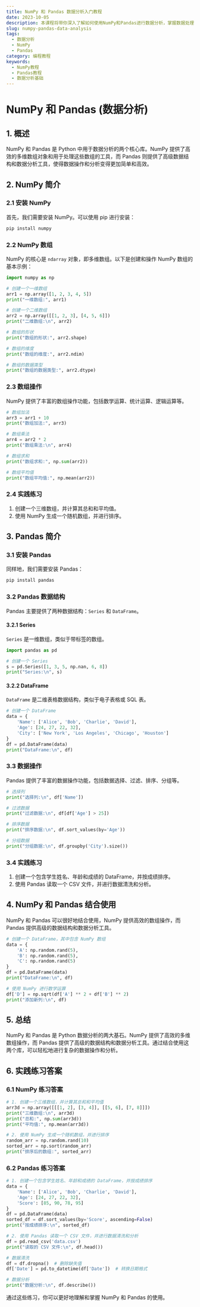 ```yaml
---
title: NumPy 和 Pandas 数据分析入门教程
date: 2023-10-05
description: 本课程将带你深入了解如何使用NumPy和Pandas进行数据分析，掌握数据处理、清洗、分析和可视化的基本技能。
slug: numpy-pandas-data-analysis
tags:
  - 数据分析
  - NumPy
  - Pandas
category: 编程教程
keywords:
  - NumPy教程
  - Pandas教程
  - 数据分析基础
---
```


# NumPy 和 Pandas (数据分析)

## 1. 概述

NumPy 和 Pandas 是 Python 中用于数据分析的两个核心库。NumPy 提供了高效的多维数组对象和用于处理这些数组的工具，而 Pandas 则提供了高级数据结构和数据分析工具，使得数据操作和分析变得更加简单和高效。

## 2. NumPy 简介

### 2.1 安装 NumPy

首先，我们需要安装 NumPy。可以使用 pip 进行安装：

```bash
pip install numpy
```

### 2.2 NumPy 数组

NumPy 的核心是 `ndarray` 对象，即多维数组。以下是创建和操作 NumPy 数组的基本示例：

```python
import numpy as np

# 创建一个一维数组
arr1 = np.array([1, 2, 3, 4, 5])
print("一维数组:", arr1)

# 创建一个二维数组
arr2 = np.array([[1, 2, 3], [4, 5, 6]])
print("二维数组:\n", arr2)

# 数组的形状
print("数组的形状:", arr2.shape)

# 数组的维度
print("数组的维度:", arr2.ndim)

# 数组的数据类型
print("数组的数据类型:", arr2.dtype)
```

### 2.3 数组操作

NumPy 提供了丰富的数组操作功能，包括数学运算、统计运算、逻辑运算等。

```python
# 数组加法
arr3 = arr1 + 10
print("数组加法:", arr3)

# 数组乘法
arr4 = arr2 * 2
print("数组乘法:\n", arr4)

# 数组求和
print("数组求和:", np.sum(arr2))

# 数组平均值
print("数组平均值:", np.mean(arr2))
```

### 2.4 实践练习

1. 创建一个三维数组，并计算其总和和平均值。
2. 使用 NumPy 生成一个随机数组，并进行排序。

## 3. Pandas 简介

### 3.1 安装 Pandas

同样地，我们需要安装 Pandas：

```bash
pip install pandas
```

### 3.2 Pandas 数据结构

Pandas 主要提供了两种数据结构：`Series` 和 `DataFrame`。

#### 3.2.1 Series

`Series` 是一维数组，类似于带标签的数组。

```python
import pandas as pd

# 创建一个 Series
s = pd.Series([1, 3, 5, np.nan, 6, 8])
print("Series:\n", s)
```

#### 3.2.2 DataFrame

`DataFrame` 是二维表格数据结构，类似于电子表格或 SQL 表。

```python
# 创建一个 DataFrame
data = {
    'Name': ['Alice', 'Bob', 'Charlie', 'David'],
    'Age': [24, 27, 22, 32],
    'City': ['New York', 'Los Angeles', 'Chicago', 'Houston']
}
df = pd.DataFrame(data)
print("DataFrame:\n", df)
```

### 3.3 数据操作

Pandas 提供了丰富的数据操作功能，包括数据选择、过滤、排序、分组等。

```python
# 选择列
print("选择列:\n", df['Name'])

# 过滤数据
print("过滤数据:\n", df[df['Age'] > 25])

# 排序数据
print("排序数据:\n", df.sort_values(by='Age'))

# 分组数据
print("分组数据:\n", df.groupby('City').size())
```

### 3.4 实践练习

1. 创建一个包含学生姓名、年龄和成绩的 DataFrame，并按成绩排序。
2. 使用 Pandas 读取一个 CSV 文件，并进行数据清洗和分析。

## 4. NumPy 和 Pandas 结合使用

NumPy 和 Pandas 可以很好地结合使用，NumPy 提供高效的数组操作，而 Pandas 提供高级的数据结构和数据分析工具。

```python
# 创建一个 DataFrame，其中包含 NumPy 数组
data = {
    'A': np.random.rand(5),
    'B': np.random.rand(5),
    'C': np.random.rand(5)
}
df = pd.DataFrame(data)
print("DataFrame:\n", df)

# 使用 NumPy 进行数学运算
df['D'] = np.sqrt(df['A'] ** 2 + df['B'] ** 2)
print("添加新列:\n", df)
```

## 5. 总结

NumPy 和 Pandas 是 Python 数据分析的两大基石。NumPy 提供了高效的多维数组操作，而 Pandas 提供了高级的数据结构和数据分析工具。通过结合使用这两个库，可以轻松地进行复杂的数据操作和分析。

## 6. 实践练习答案

### 6.1 NumPy 练习答案

```python
# 1. 创建一个三维数组，并计算其总和和平均值
arr3d = np.array([[[1, 2], [3, 4]], [[5, 6], [7, 8]]])
print("三维数组:\n", arr3d)
print("总和:", np.sum(arr3d))
print("平均值:", np.mean(arr3d))

# 2. 使用 NumPy 生成一个随机数组，并进行排序
random_arr = np.random.rand(10)
sorted_arr = np.sort(random_arr)
print("排序后的数组:", sorted_arr)
```

### 6.2 Pandas 练习答案

```python
# 1. 创建一个包含学生姓名、年龄和成绩的 DataFrame，并按成绩排序
data = {
    'Name': ['Alice', 'Bob', 'Charlie', 'David'],
    'Age': [24, 27, 22, 32],
    'Score': [85, 90, 78, 95]
}
df = pd.DataFrame(data)
sorted_df = df.sort_values(by='Score', ascending=False)
print("按成绩排序:\n", sorted_df)

# 2. 使用 Pandas 读取一个 CSV 文件，并进行数据清洗和分析
df = pd.read_csv('data.csv')
print("读取的 CSV 文件:\n", df.head())

# 数据清洗
df = df.dropna()  # 删除缺失值
df['Date'] = pd.to_datetime(df['Date'])  # 转换日期格式

# 数据分析
print("数据分析:\n", df.describe())
```

通过这些练习，你可以更好地理解和掌握 NumPy 和 Pandas 的使用。